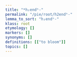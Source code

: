 ```yaml
---
title: "*h₂endʰ-"
permalink: "/pie/root/h2endʰ-"
lemma_to_sort: "h₂endʰ-"
klass: root
etymology: []
markers: []
synonyms: []
definitions: [["to bloom"]]
topics: []
---
```

